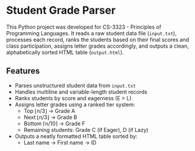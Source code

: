 # Student Grade Parser

This Python project was developed for CS-3323 - Principles of Programming Languages. It reads a raw student data file (`input.txt`), processes each record, ranks the students based on their final scores and class participation, assigns letter grades accordingly, and outputs a clean, alphabetically sorted HTML table (`output.html`).

## Features

- Parses unstructured student data from `input.txt`
- Handles multiline and variable-length student records
- Ranks students by score and eagerness (E > L)
- Assigns letter grades using a ranked tier system:
  - Top ⌊n/3⌋ → Grade A
  - Next ⌊n/3⌋ → Grade B
  - Bottom ⌈n/10⌉ → Grade F
  - Remaining students: Grade C (if Eager), D (if Lazy)
- Outputs a neatly formatted HTML table sorted by:
  - Last name → First name → ID